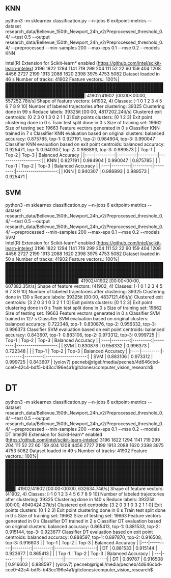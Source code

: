 ## KNN

python3 -m sklearnex classification.py --n-jobs 6 exitpoint-metrics --dataset research_data/Bellevue_150th_Newport_24h_v2/Preprocessed_threshold_0.4/ --test 0.5 --output research_data/Bellevue_150th_Newport_24h_v2/Preprocessed_threshold_0.4/ --preprocessed --min-samples 200 --max-eps 0.1 --mse 0.2 --models KNN                                                        

Intel(R) Extension for Scikit-learn* enabled (https://github.com/intel/scikit-learn-intelex)
3196
1822
1294
1141
719
299
204
111
52
22
60
159
404
1208
4456
2727
2199
1913
2088
1620
2398
3975
4753
5082
Dataset loaded in 46 s
Number of tracks: 41902
Feature vectors.: 100%|█████████████████████████████████████████████████████████████████████████████████████████████████████████████████████████████| 41902/41902 [00:00<00:00, 557252.78it/s]
Shape of feature vectors: (41902, 4)
Classes: [-1  0  1  2  3  4  5  6  7  8  9 10]
Number of labeled trajectories after clustering: 39325
Clustering done in 99 s
Reduce labels: 39325it [00:00, 4817202.24it/s]
Clustered exit centroids: [0 2 3 0 1 3 0 2 1 1 3]
Exit points clusters: [0 1 2 3]
Exit point clustering done in 0 s
Train test split done in 0 s
Size of training set: 19662
Size of testing set: 19663
Feature vectors generated in 0 s
Classifier KNN trained in 7 s
Classifier KNN evaluation based on original clusters: balanced accuracy: 0.875785, top-1: 0.927191, top-2: 0.984904, top-3: 0.990047
Classifier KNN evaluation based on exit point centroids: balanced accuracy: 0.925471, top-1: 0.940307, top-2: 0.986893, top-3: 0.989573
|     |    Top-1 |    Top-2 |    Top-3 |   Balanced Accuracy |
|:----|---------:|---------:|---------:|--------------------:|
| KNN | 0.927191 | 0.984904 | 0.990047 |            0.875785 |
|     |    Top-1 |    Top-2 |    Top-3 |   Balanced Accuracy |
|:----|---------:|---------:|---------:|--------------------:|
| KNN | 0.940307 | 0.986893 | 0.989573 |            0.925471 |


## SVM

python3 -m sklearnex classification.py --n-jobs 6 exitpoint-metrics --dataset research_data/Bellevue_150th_Newport_24h_v2/Preprocessed_threshold_0.4/ --test 0.5 --output research_data/Bellevue_150th_Newport_24h_v2/Preprocessed_threshold_0.4/ --preprocessed --min-samples 200 --max-eps 0.1 --mse 0.2 --models SVM   
Intel(R) Extension for Scikit-learn* enabled (https://github.com/intel/scikit-learn-intelex)
3196
1822
1294
1141
719
299
204
111
52
22
60
159
404
1208
4456
2727
2199
1913
2088
1620
2398
3975
4753
5082
Dataset loaded in 50 s
Number of tracks: 41902
Feature vectors.: 100%|█████████████████████████████████████████████████████████████████████████████████████████████████████████████████████████████████████████████████████████████████████████████| 41902/41902 [00:00<00:00, 607382.35it/s]
Shape of feature vectors: (41902, 4)
Classes: [-1  0  1  2  3  4  5  6  7  8  9 10]
Number of labeled trajectories after clustering: 39325
Clustering done in 130 s
Reduce labels: 39325it [00:00, 4837121.46it/s]
Clustered exit centroids: [3 2 0 3 1 0 3 2 1 1 0]
Exit points clusters: [0 1 2 3]
Exit point clustering done in 0 s
Train test split done in 0 s
Size of training set: 19662
Size of testing set: 19663
Feature vectors generated in 0 s
Classifier SVM trained in 127 s
Classifier SVM evaluation based on original clusters: balanced accuracy: 0.722348, top-1: 0.830876, top-2: 0.956332, top-3: 0.996373
Classifier SVM evaluation based on exit point centroids: balanced accuracy: 0.843607, top-1: 0.883106, top-2: 0.973312, top-3: 0.999725
|     |    Top-1 |    Top-2 |    Top-3 |   Balanced Accuracy |
|:----|---------:|---------:|---------:|--------------------:|
| SVM | 0.830876 | 0.956332 | 0.996373 |            0.722348 |
|     |    Top-1 |    Top-2 |    Top-3 |   Balanced Accuracy |
|:----|---------:|---------:|---------:|--------------------:|
| SVM | 0.883106 | 0.973312 | 0.999725 |            0.843607 |
(yolov7) pecneb@rigel:/media/pecneb/4d646cbd-cce0-42c4-bdf5-b43cc196e4a1/gitclones/computer_vision_research$ 


# DT

python3 -m sklearnex classification.py --n-jobs 6 exitpoint-metrics --dataset research_data/Bellevue_150th_Newport_24h_v2/Preprocessed_threshold_0.4/ --test 0.5 --output research_data/Bellevue_150th_Newport_24h_v2/Preprocessed_threshold_0.4/ --preprocessed --min-samples 200 --max-eps 0.1 --mse 0.2 --models DT
Intel(R) Extension for Scikit-learn* enabled (https://github.com/intel/scikit-learn-intelex)
3196
1822
1294
1141
719
299
204
111
52
22
60
159
404
1208
4456
2727
2199
1913
2088
1620
2398
3975
4753
5082
Dataset loaded in 49 s
Number of tracks: 41902
Feature vectors.: 100%|█████████████████████████████████████████████████████████████████████████████████████████████████████████████████████████████████████████████████████████████████████████████████████████████████████████████████████████████████████████████████████████████| 41902/41902 [00:00<00:00, 632634.74it/s]
Shape of feature vectors: (41902, 4)
Classes: [-1  0  1  2  3  4  5  6  7  8  9 10]
Number of labeled trajectories after clustering: 39325
Clustering done in 140 s
Reduce labels: 39325it [00:00, 4940424.27it/s]
Clustered exit centroids: [3 2 0 3 1 0 3 2 1 1 0]
Exit points clusters: [0 1 2 3]
Exit point clustering done in 0 s
Train test split done in 0 s
Size of training set: 19662
Size of testing set: 19663
Feature vectors generated in 0 s
Classifier DT trained in 2 s
Classifier DT evaluation based on original clusters: balanced accuracy: 0.865413, top-1: 0.881533, top-2: 0.915144, top-3: 0.923677
Classifier DT evaluation based on exit point centroids: balanced accuracy: 0.888597, top-1: 0.897870, top-2: 0.916508, top-3: 0.916603
|    |    Top-1 |    Top-2 |    Top-3 |   Balanced Accuracy |
|:---|---------:|---------:|---------:|--------------------:|
| DT | 0.881533 | 0.915144 | 0.923677 |            0.865413 |
|    |   Top-1 |    Top-2 |    Top-3 |   Balanced Accuracy |
|:---|--------:|---------:|---------:|--------------------:|
| DT | 0.89787 | 0.916508 | 0.916603 |            0.888597 |
(yolov7) pecneb@rigel:/media/pecneb/4d646cbd-cce0-42c4-bdf5-b43cc196e4a1/gitclones/computer_vision_research$ 
